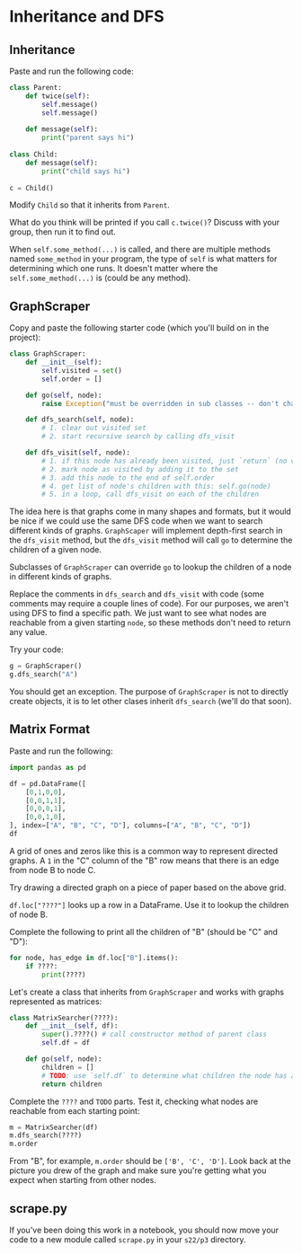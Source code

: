# Inheritance and DFS

## Inheritance

Paste and run the following code:

```python
class Parent:
    def twice(self):
        self.message()
        self.message()
        
    def message(self):
        print("parent says hi")
        
class Child:
    def message(self):
        print("child says hi")
        
c = Child()
```

Modify `Child` so that it inherits from `Parent`.

What do you think will be printed if you call `c.twice()`?  Discuss
with your group, then run it to find out.

When `self.some_method(...)` is called, and there are multiple methods
named `some_method` in your program, the type of `self` is what
matters for determining which one runs.  It doesn't matter where the
`self.some_method(...)` is (could be any method).

## GraphScraper

Copy and paste the following starter code (which you'll build on in the project):

```python
class GraphScraper:
    def __init__(self):
        self.visited = set()
        self.order = []

    def go(self, node):
        raise Exception("must be overridden in sub classes -- don't change me here!")

    def dfs_search(self, node):
        # 1. clear out visited set
        # 2. start recursive search by calling dfs_visit

    def dfs_visit(self, node):
        # 1. if this node has already been visited, just `return` (no value necessary)
        # 2. mark node as visited by adding it to the set
        # 3. add this node to the end of self.order
        # 4. get list of node's children with this: self.go(node)
        # 5. in a loop, call dfs_visit on each of the children
```

The idea here is that graphs come in many shapes and formats, but it
would be nice if we could use the same DFS code when we want to search
different kinds of graphs.  `GraphScaper` will implement depth-first
search in the `dfs_visit` method, but the `dfs_visit` method will call
`go` to determine the children of a given node.

Subclasses of `GraphScraper` can override `go` to lookup the children
of a node in different kinds of graphs.

Replace the comments in `dfs_search` and `dfs_visit` with code (some
comments may require a couple lines of code).  For our purposes, we
aren't using DFS to find a specific path.  We just want to see what
nodes are reachable from a given starting `node`, so these methods
don't need to return any value.

Try your code:

```python
g = GraphScraper()
g.dfs_search("A")
```

You should get an exception.  The purpose of `GraphScraper` is not to
directly create objects, it is to let other clases inherit
`dfs_search` (we'll do that soon).

## Matrix Format

Paste and run the following:

```python
import pandas as pd

df = pd.DataFrame([
    [0,1,0,0],
    [0,0,1,1],
    [0,0,0,1],
    [0,0,1,0],
], index=["A", "B", "C", "D"], columns=["A", "B", "C", "D"])
df
```

A grid of ones and zeros like this is a common way to represent
directed graphs.  A `1` in the "C" column of the "B" row means that
there is an edge from node B to node C.

Try drawing a directed graph on a piece of paper based on the above
grid.

`df.loc["????"]` looks up a row in a DataFrame.  Use it to lookup the
children of node B.

Complete the following to print all the children of "B" (should be "C" and "D"):

```python
for node, has_edge in df.loc["B"].items():
    if ????:
        print(????)
```

Let's create a class that inherits from `GraphScraper` and works with
graphs represented as matrices:

```python
class MatrixSearcher(????):
    def __init__(self, df):
        super().????() # call constructor method of parent class
        self.df = df

    def go(self, node):
        children = []
        # TODO: use `self.df` to determine what children the node has and append them
        return children
```

Complete the `????` and `TODO` parts.  Test it, checking what nodes
are reachable from each starting point:

```python
m = MatrixSearcher(df)
m.dfs_search(????)
m.order
```

From "B", for example, `m.order` should be `['B', 'C', 'D']`.  Look
back at the picture you drew of the graph and make sure you're getting
what you expect when starting from other nodes.

## scrape.py

If you've been doing this work in a notebook, you should now move your
code to a new module called `scrape.py` in your `s22/p3` directory.
